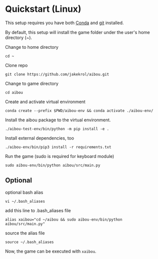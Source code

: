 # Quickstart (Linux)

This setup requires you have both 
[Conda](https://docs.conda.io/en/latest/miniconda.html#linux-installers) 
and
[git](https://git-scm.com/download/linux) 
installed.

By default, this setup will install the game folder under the user's home 
directory (~).

Change to home directory

`cd ~`

Clone repo

`git clone https://github.com/jakekrol/aibou.git`

Change to game directory

`cd aibou`

Create and activate virtual environment

`conda create --prefix $PWD/aibou-env && conda activate ./aibou-env/`

Install the aibou package to the virtual environment.

`./aibou-test-env/bin/python -m pip install -e .`

Install external dependencies, too

`./aibou-env/bin/pip3 install -r requirements.txt`

Run the game (sudo is required for keyboard module)

`sudo aibou-env/bin/python aibou/src/main.py`

## Optional

optional bash alias

`vi ~/.bash_aliases`

add this line to .bash_aliases file

`alias xaibou="cd ~/aibou && sudo aibou-env/bin/python aibou/src/main.py"`

source the alias file

`source ~/.bash_aliases`

Now, the game can be executed with `xaibou`. 

